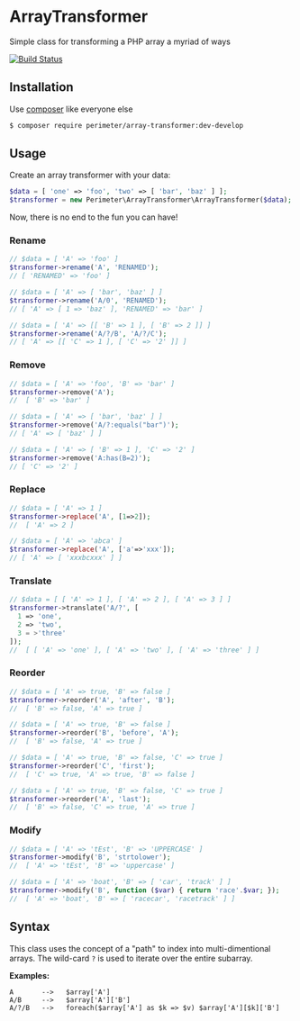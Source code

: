 # ArrayTransformer

Simple class for transforming a PHP array a myriad of ways

[![Build Status](https://travis-ci.org/perimeter/array-transformer.svg?branch=develop)](https://travis-ci.org/perimeter/array-transformer)

## Installation

Use [composer](http://getcomposer.org) like everyone else

```bash
$ composer require perimeter/array-transformer:dev-develop
```

## Usage

Create an array transformer with your data:

```php
$data = [ 'one' => 'foo', 'two' => [ 'bar', 'baz' ] ];
$transformer = new Perimeter\ArrayTransformer\ArrayTransformer($data);
```

Now, there is no end to the fun you can have!

### Rename

```php
// $data = [ 'A' => 'foo' ]
$transformer->rename('A', 'RENAMED');
// [ 'RENAMED' => 'foo' ]

// $data = [ 'A' => [ 'bar', 'baz' ] ]
$transformer->rename('A/0', 'RENAMED');
// [ 'A' => [ 1 => 'baz' ], 'RENAMED' => 'bar' ]

// $data = [ 'A' => [[ 'B' => 1 ], [ 'B' => 2 ]] ]
$transformer->rename('A/?/B', 'A/?/C');
// [ 'A' => [[ 'C' => 1 ], [ 'C' => '2' ]] ]
```

### Remove

```php
// $data = [ 'A' => 'foo', 'B' => 'bar' ]
$transformer->remove('A');
//  [ 'B' => 'bar' ]

// $data = [ 'A' => [ 'bar', 'baz' ] ]
$transformer->remove('A/?:equals("bar")');
// [ 'A' => [ 'baz' ] ]

// $data = [ 'A' => [ 'B' => 1 ], 'C' => '2' ]
$transformer->remove('A:has(B=2)');
// [ 'C' => '2' ]
```

### Replace

```php
// $data = [ 'A' => 1 ]
$transformer->replace('A', [1=>2]);
//  [ 'A' => 2 ]

// $data = [ 'A' => 'abca' ]
$transformer->replace('A', ['a'=>'xxx']);
// [ 'A' => [ 'xxxbcxxx' ] ]
```

### Translate

```php
// $data = [ [ 'A' => 1 ], [ 'A' => 2 ], [ 'A' => 3 ] ]
$transformer->translate('A/?', [
  1 => 'one',
  2 => 'two',
  3 = >'three'
]);
//  [ [ 'A' => 'one' ], [ 'A' => 'two' ], [ 'A' => 'three' ] ]
```

### Reorder

```php
// $data = [ 'A' => true, 'B' => false ]
$transformer->reorder('A', 'after', 'B');
//  [ 'B' => false, 'A' => true ]

// $data = [ 'A' => true, 'B' => false ]
$transformer->reorder('B', 'before', 'A');
//  [ 'B' => false, 'A' => true ]

// $data = [ 'A' => true, 'B' => false, 'C' => true ]
$transformer->reorder('C', 'first');
//  [ 'C' => true, 'A' => true, 'B' => false ]

// $data = [ 'A' => true, 'B' => false, 'C' => true ]
$transformer->reorder('A', 'last');
//  [ 'B' => false, 'C' => true, 'A' => true ]
```

### Modify

```php
// $data = [ 'A' => 'tEst', 'B' => 'UPPERCASE' ]
$transformer->modify('B', 'strtolower');
//  [ 'A' => 'tEst', 'B' => 'uppercase' ]

// $data = [ 'A' => 'boat', 'B' => [ 'car', 'track' ] ]
$transformer->modify('B', function ($var) { return 'race'.$var; });
//  [ 'A' => 'boat', 'B' => [ 'racecar', 'racetrack' ] ]
```

## Syntax

This class uses the concept of a "path" to index into multi-dimentional arrays.
The wild-card `?` is used to iterate over the entire subarray.

**Examples:**

    A       -->   $array['A']
    A/B     -->   $array['A']['B']
    A/?/B   -->   foreach($array['A'] as $k => $v) $array['A'][$k]['B']
